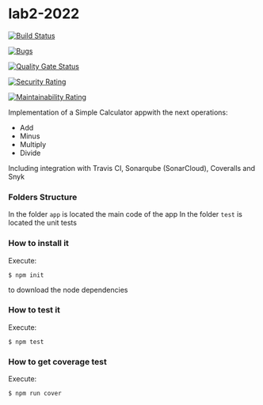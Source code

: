 # lab2-2022

[![Build Status](https://app.travis-ci.com/Kai-Al/lab2-2022.svg?branch=main)](https://app.travis-ci.com/Kai-Al/lab2-2022)

[![Bugs](https://sonarcloud.io/api/project_badges/measure?project=lab2-2022&metric=bugs)](https://sonarcloud.io/summary/new_code?id=lab2-2022)

[![Quality Gate Status](https://sonarcloud.io/api/project_badges/measure?project=lab2-2022&metric=alert_status)](https://sonarcloud.io/summary/new_code?id=lab2-2022)

[![Security Rating](https://sonarcloud.io/api/project_badges/measure?project=lab2-2022&metric=security_rating)](https://sonarcloud.io/summary/new_code?id=lab2-2022) 

[![Maintainability Rating](https://sonarcloud.io/api/project_badges/measure?project=lab2-2022&metric=sqale_rating)](https://sonarcloud.io/summary/new_code?id=lab2-2022)



Implementation of a Simple Calculator appwith the next operations:
* Add
* Minus
* Multiply
* Divide

Including integration with Travis CI, Sonarqube (SonarCloud), Coveralls and Snyk
### Folders Structure
In the folder `app` is located the main code of the app
In the folder `test` is located the unit tests
### How to install it
Execute:
```shell
$ npm init
```
to download the node dependencies
### How to test it
Execute:
```shell
$ npm test
```
### How to get coverage test
Execute:
```shell
$ npm run cover
```